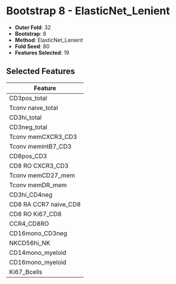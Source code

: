 # Bootstrap 8 - ElasticNet_Lenient

- **Outer Fold**: 32
- **Bootstrap**: 8
- **Method**: ElasticNet_Lenient
- **Fold Seed**: 80
- **Features Selected**: 19

## Selected Features

| Feature |
|---------|
| CD3pos_total |
| Tconv naive_total |
| CD3hi_total |
| CD3neg_total |
| Tconv memCXCR3_CD3 |
| Tconv memintB7_CD3 |
| CD8pos_CD3 |
| CD8 RO CXCR3_CD3 |
| Tconv memCD27_mem |
| Tconv memDR_mem |
| CD3hi_CD4neg |
| CD8 RA CCR7 naive_CD8 |
| CD8 RO Ki67_CD8 |
| CCR4_CD8RO |
| CD16mono_CD3neg |
| NKCD56hi_NK |
| CD14mono_myeloid |
| CD16mono_myeloid |
| Ki67_Bcells |
